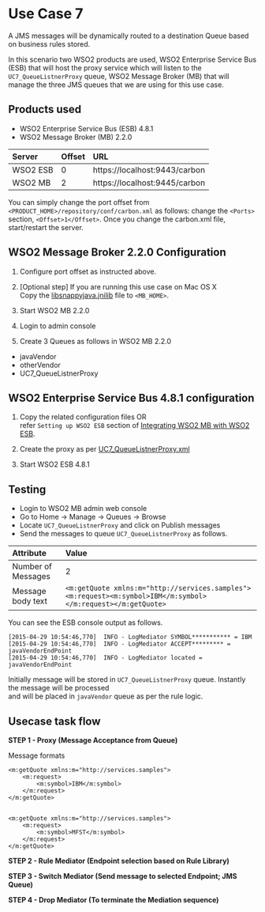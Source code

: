 Use Case 7 
==========

A JMS messages will be dynamically routed to a destination Queue based on business rules stored.

In this scenario two WSO2 products are used, WSO2 Enterprise Service Bus (ESB) that will host the proxy service which will listen to the ```UC7_QueueListnerProxy``` queue, WSO2 Message Broker (MB) that will manage the three JMS queues that we are using for this use case.

Products used
-------------
* WSO2 Enterprise Service Bus (ESB) 4.8.1   
* WSO2 Message Broker (MB) 2.2.0  

| Server | Offset | URL |
|:-------|:-------|:-------|
| WSO2 ESB | 0 | https://localhost:9443/carbon |
| WSO2 MB | 2 | https://localhost:9445/carbon |

You can simply change the port offset from ```<PRODUCT_HOME>/repository/conf/carbon.xml``` as follows: change the ```<Ports>``` section, ```<Offset>1</Offset>```. Once you change the carbon.xml file, start/restart the server.

WSO2 Message Broker 2.2.0 Configuration
---------------------------------------

1. Configure port offset as instructed above.

2. [Optional step]
If you are running this use case on Mac OS X  
Copy the [libsnappyjava.jnilib](snappy-1.1.1-Mac-x86_64/libsnappyjava.jnilib) file to ```<MB_HOME>```.

3. Start WSO2 MB 2.2.0

4. Login to admin console

5. Create 3 Queues as follows in WSO2 MB 2.2.0

* javaVendor
* otherVendor
* UC7_QueueListnerProxy

WSO2 Enterprise Service Bus 4.8.1 configuration
-----------------------------------------------

1. Copy the related configuration files OR  
refer ```Setting up WSO2 ESB``` section of [Integrating WSO2 MB with WSO2 ESB](https://docs.wso2.com/display/MB220/Integrating+WSO2+ESB).

2. Create the proxy as per [UC7_QueueListnerProxy.xml](ESB481/repository/deployment/server/synapse-configs/default/proxy-services/UC7_QueueListnerProxy.xml)

3. Start WSO2 ESB 4.8.1

Testing
-------

* Login to WSO2 MB admin web console
* Go to Home -> Manage -> Queues -> Browse
* Locate ```UC7_QueueListnerProxy``` and click on Publish messages
* Send the messages to queue ```UC7_QueueListnerProxy``` as follows.

| Attribute | Value |
|:-------|:-------|
| Number of Messages | 2 |
| Message body text | ```<m:getQuote xmlns:m="http://services.samples"><m:request><m:symbol>IBM</m:symbol></m:request></m:getQuote>```|

You can see the ESB console output as follows.

```
[2015-04-29 10:54:46,770]  INFO - LogMediator SYMBOL*********** = IBM
[2015-04-29 10:54:46,770]  INFO - LogMediator ACCEPT********* = javaVendorEndPoint
[2015-04-29 10:54:46,770]  INFO - LogMediator located = javaVendorEndPoint
```

Initially message will be stored in ```UC7_QueueListnerProxy``` queue. Instantly the message will be processed  
and will be placed in ```javaVendor``` queue as per the rule logic. 
 
Usecase task flow
----------------- 
 
**STEP 1 - Proxy (Message Acceptance from Queue)**

Message formats  

```
<m:getQuote xmlns:m="http://services.samples">
    <m:request>
        <m:symbol>IBM</m:symbol>
    </m:request>
</m:getQuote>


<m:getQuote xmlns:m="http://services.samples">
    <m:request>
        <m:symbol>MFST</m:symbol>
    </m:request>
</m:getQuote>
```

**STEP 2 - Rule Mediator (Endpoint selection based on Rule Library)**

**STEP 3 - Switch Mediator (Send message to selected Endpoint; JMS Queue)**

**STEP 4 - Drop Mediator (To terminate the Mediation sequence)**
